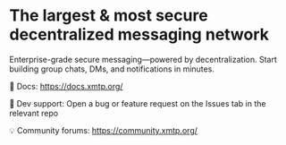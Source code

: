 # The largest & most secure decentralized messaging network

Enterprise-grade secure messaging—powered by decentralization. Start building group chats, DMs, and notifications in minutes.

📖 Docs: <https://docs.xmtp.org/>

🛟 Dev support: Open a bug or feature request on the Issues tab in the relevant repo

💡 Community forums: <https://community.xmtp.org/>
